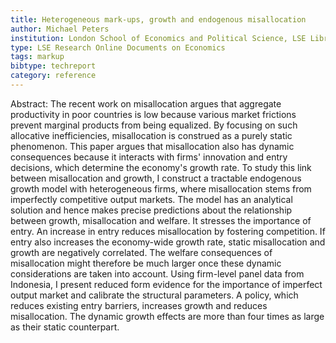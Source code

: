 ```yaml
---
title: Heterogeneous mark-ups, growth and endogenous misallocation
author: Michael Peters
institution: London School of Economics and Political Science, LSE Library
type: LSE Research Online Documents on Economics
tags: markup
bibtype: techreport
category: reference
---
```

Abstract: The recent work on misallocation argues that aggregate productivity in poor countries is low because various market frictions prevent marginal products from being equalized. By focusing on such allocative inefficiencies, misallocation is construed as a purely static phenomenon. This paper argues that misallocation also has dynamic consequences because it interacts with firms' innovation and entry decisions, which determine the economy's growth rate. To study this link between misallocation and growth, I construct a tractable endogenous growth model with heterogeneous firms, where misallocation stems from imperfectly competitive output markets. The model has an analytical solution and hence makes precise predictions about the relationship between growth, misallocation and welfare. It stresses the importance of entry. An increase in entry reduces misallocation by fostering competition. If entry also increases the economy-wide growth rate, static misallocation and growth are negatively correlated. The welfare consequences of misallocation might therefore be much larger once these dynamic considerations are taken into account. Using firm-level panel data from Indonesia, I present reduced form evidence for the importance of imperfect output market and calibrate the structural parameters. A policy, which reduces existing entry barriers, increases growth and reduces misallocation. The dynamic growth effects are more than four times as large as their static counterpart.
